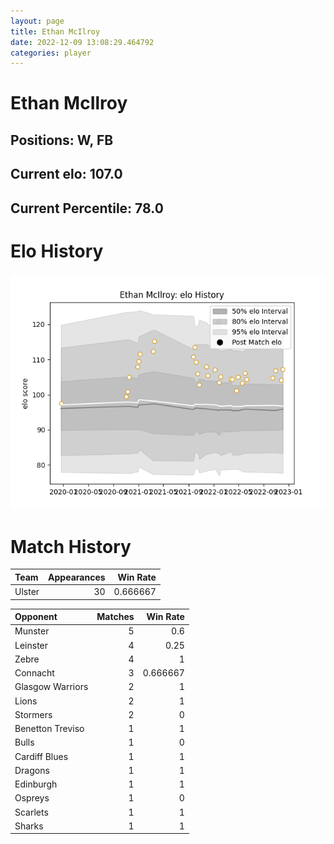```yaml
---  
layout: page  
title: Ethan McIlroy  
date: 2022-12-09 13:08:29.464792  
categories: player  
---
```

# Ethan McIlroy

## Positions: W, FB

## Current elo: 107.0

## Current Percentile: 78.0

# Elo History


![elo history](history_EthanMcIlroy.png)
# Match History


| Team   |   Appearances |   Win Rate |
|:-------|--------------:|-----------:|
| Ulster |            30 |   0.666667 |

| Opponent         |   Matches |   Win Rate |
|:-----------------|----------:|-----------:|
| Munster          |         5 |   0.6      |
| Leinster         |         4 |   0.25     |
| Zebre            |         4 |   1        |
| Connacht         |         3 |   0.666667 |
| Glasgow Warriors |         2 |   1        |
| Lions            |         2 |   1        |
| Stormers         |         2 |   0        |
| Benetton Treviso |         1 |   1        |
| Bulls            |         1 |   0        |
| Cardiff Blues    |         1 |   1        |
| Dragons          |         1 |   1        |
| Edinburgh        |         1 |   1        |
| Ospreys          |         1 |   0        |
| Scarlets         |         1 |   1        |
| Sharks           |         1 |   1        |